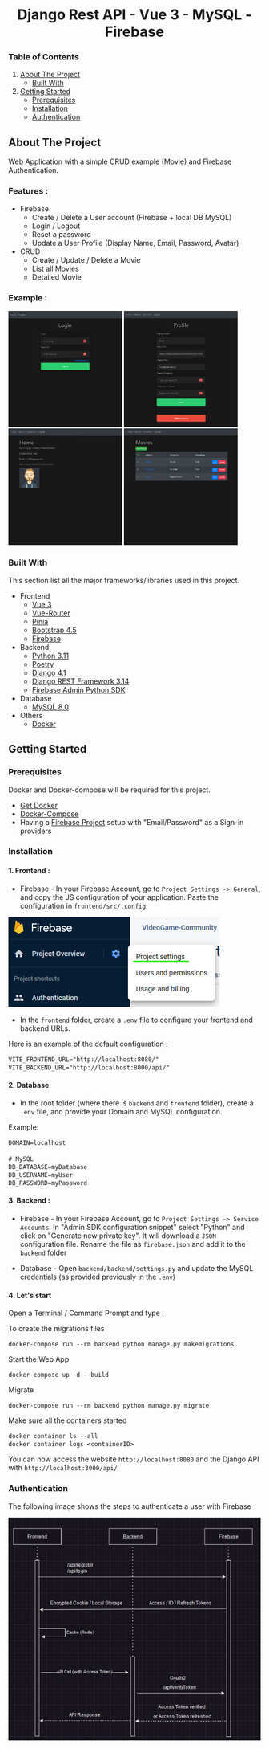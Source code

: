 <div align="center">
  <h1 align="center">Django Rest API - Vue 3 - MySQL - Firebase</h1>
</div>

<!-- TABLE OF CONTENTS -->
### Table of Contents
  <ol>
    <li>
      <a href="#about-the-project">About The Project</a>
      <ul>
        <li><a href="#built-with">Built With</a></li>
      </ul>
    </li>
    <li>
      <a href="#getting-started">Getting Started</a>
      <ul>
        <li><a href="#prerequisites">Prerequisites</a></li>
        <li><a href="#installation">Installation</a></li>
        <li><a href="#authentication">Authentication</a></li>
      </ul>
    </li>
  </ol>

<!-- ABOUT THE PROJECT -->
## About The Project
Web Application with a simple CRUD example (Movie) and Firebase Authentication.
### Features :
* Firebase
  * Create / Delete a User account (Firebase + local DB MySQL)
  * Login / Logout
  * Reset a password
  * Update a User Profile (Display Name, Email, Password, Avatar)
* CRUD
  * Create / Update / Delete a Movie
  * List all Movies
  * Detailed Movie

### Example :
<img src="https://raw.githubusercontent.com/frederic-spielmann/Django-Vue3-Firebase/main/screenshots/login.png" width="45%"></img> 
<img src="https://raw.githubusercontent.com/frederic-spielmann/Django-Vue3-Firebase/main/screenshots/update_profile.png" width="45%"></img> 
<img src="https://raw.githubusercontent.com/frederic-spielmann/Django-Vue3-Firebase/main/screenshots/home.png" width="45%"></img> 
<img src="https://raw.githubusercontent.com/frederic-spielmann/Django-Vue3-Firebase/main/screenshots/crud.png" width="45%"></img> 


### Built With
This section list all the major frameworks/libraries used in this project.

* Frontend
  * [Vue 3](https://vuejs.org/)
  * [Vue-Router](https://router.vuejs.org/)
  * [Pinia](https://pinia.vuejs.org/)
  * [Bootstrap 4.5](https://getbootstrap.com/docs/4.5/getting-started/introduction/)
  * [Firebase](https://firebase.google.com/docs/auth)
* Backend
  * [Python 3.11](https://www.python.org/)
  * [Poetry](https://python-poetry.org/)
  * [Django 4.1](https://www.djangoproject.com/)
  * [Django REST Framework 3.14](https://www.django-rest-framework.org/)
  * [Firebase Admin Python SDK](https://firebase.google.com/docs/reference/admin/python)
* Database
  * [MySQL 8.0](https://www.mysql.com/)
* Others
  * [Docker](https://www.docker.com/)


<!-- GETTING STARTED -->
## Getting Started

### Prerequisites

Docker and Docker-compose will be required for this project.

* [Get Docker](https://docs.docker.com/get-docker/)
* [Docker-Compose](https://docs.docker.com/compose/compose-file/)
* Having a [Firebase Project](https://firebase.google.com) setup with "Email/Password" as a Sign-in providers


### Installation
#### 1. Frontend :
* Firebase - In your Firebase Account, go to `Project Settings -> General`, and copy the JS configuration of your application. Paste the configuration in `frontend/src/.config`

<img src="https://raw.githubusercontent.com/frederic-spielmann/Django-Vue3-Firebase/main/screenshots/firebase.png"></img>

* In the `frontend` folder, create a `.env` file to configure your frontend and backend URLs.

Here is an example of the default configuration :
```
VITE_FRONTEND_URL="http://localhost:8080/"
VITE_BACKEND_URL="http://localhost:8000/api/"
```

#### 2. Database
* In the root folder (where there is `backend` and `frontend` folder), create a `.env` file, and provide your Domain and MySQL configuration.

Example:
```
DOMAIN=localhost

# MySQL
DB_DATABASE=myDatabase
DB_USERNAME=myUser
DB_PASSWORD=myPassword
```


#### 3. Backend :
* Firebase - In your Firebase Account, go to `Project Settings -> Service Accounts`.
In "Admin SDK configuration snippet" select "Python" and click on "Generate new private key".
It will download a `JSON` configuration file. Rename the file as `firebase.json` and add it to the `backend` folder

* Database - Open `backend/backend/settings.py` and update the MySQL credentials (as provided previously in the `.env`)


#### 4. Let's start
Open a Terminal / Command Prompt and type :

To create the migrations files
```
docker-compose run --rm backend python manage.py makemigrations
```

Start the Web App
```
docker-compose up -d --build
```

Migrate
```
docker-compose run --rm backend python manage.py migrate
```

Make sure all the containers started
```
docker container ls --all
docker container logs <containerID>
```

You can now access the website `http://localhost:8080` and the Django API with `http://localhost:3000/api/`

### Authentication

The following image shows the steps to authenticate a user with Firebase

<img src="https://raw.githubusercontent.com/frederic-spielmann/Django-Vue3-Firebase/main/screenshots/auth_diagram.png"></img>
